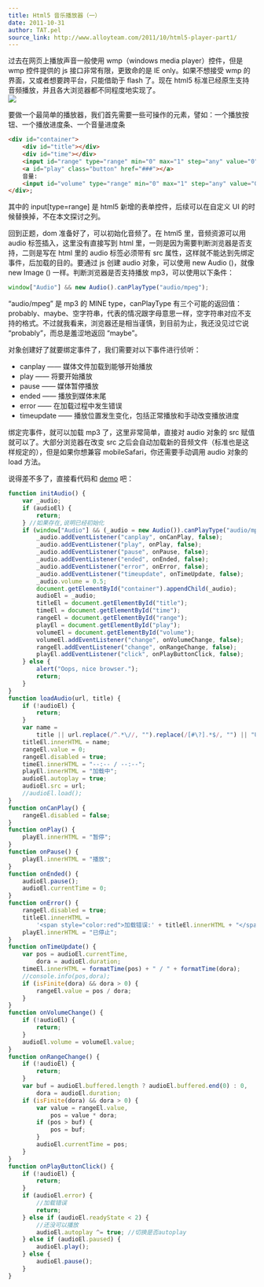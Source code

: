 ```yaml
---
title: Html5 音乐播放器（一）
date: 2011-10-31
author: TAT.pel
source_link: http://www.alloyteam.com/2011/10/html5-player-part1/
---
```


过去在网页上播放声音一般使用 wmp（windows media player）控件，但是 wmp 控件提供的 js 接口非常有限，更致命的是 IE only。如果不想接受 wmp 的界面，又或者想要跨平台，只能借助于 flash 了。现在 html5 标准已经原生支持音频播放，并且各大浏览器都不同程度地实现了。  
![](http://alloyteam.com/wp-content/uploads/2011/10/audio-player-img1.png)  

要做一个最简单的播放器，我们首先需要一些可操作的元素，譬如：一个播放按钮、一个播放进度条、一个音量进度条

```html
<div id="container">
    <div id="title"></div>
    <div id="time"></div>
    <input id="range" type="range" min="0" max="1" step="any" value="0" />
    <a id="play" class="button" href="###"></a>
    音量:
    <input id="volume" type="range" min="0" max="1" step="any" value="0.5" />
</div>;
```

其中的 input\[type=range] 是 html5 新增的表单控件，后续可以在自定义 UI 的时候替换掉，不在本文探讨之列。

回到正题，dom 准备好了，可以初始化音频了。在 html5 里，音频资源可以用 audio 标签插入，这里没有直接写到 html 里，一则是因为需要判断浏览器是否支持，二则是写在 html 里的 audio 标签必须带有 src 属性，这样就不能达到先绑定事件，后加载的目的。要通过 js 创建 audio 对象，可以使用 new Audio ()，就像 new Image () 一样。判断浏览器是否支持播放 mp3，可以使用以下条件：

```javascript
window["Audio"] && new Audio().canPlayType("audio/mpeg");
```

“audio/mpeg” 是 mp3 的 MINE type，canPlayType 有三个可能的返回值：probably、maybe、空字符串，代表的情况跟字母意思一样，空字符串对应不支持的格式。不过就我看来，浏览器还是相当谨慎，到目前为止，我还没见过它说 “probably”，而总是羞涩地返回 “maybe”。

对象创建好了就要绑定事件了，我们需要对以下事件进行侦听：

-   canplay —— 媒体文件加载到能够开始播放
-   play —— 将要开始播放
-   pause —— 媒体暂停播放
-   ended —— 播放到媒体末尾
-   error —— 在加载过程中发生错误
-   timeupdate —— 播放位置发生变化，包括正常播放和手动改变播放进度

绑定完事件，就可以加载 mp3 了，这里非常简单，直接对 audio 对象的 src 赋值就可以了。大部分浏览器在改变 src 之后会自动加载新的音频文件（标准也是这样规定的），但是如果你想兼容 mobileSafari，你还需要手动调用 audio 对象的 load 方法。

说得差不多了，直接看代码和 [demo](http://alloyteam.com/wp-content/uploads/2011/10/audio-player-demo1.html) 吧：

```javascript
function initAudio() {
    var _audio;
    if (audioEl) {
        return;
    } //如果存在,说明已经初始化
    if (window["Audio"] && (_audio = new Audio()).canPlayType("audio/mpeg")) {
        _audio.addEventListener("canplay", onCanPlay, false);
        _audio.addEventListener("play", onPlay, false);
        _audio.addEventListener("pause", onPause, false);
        _audio.addEventListener("ended", onEnded, false);
        _audio.addEventListener("error", onError, false);
        _audio.addEventListener("timeupdate", onTimeUpdate, false);
        _audio.volume = 0.5;
        document.getElementById("container").appendChild(_audio);
        audioEl = _audio;
        titleEl = document.getElementById("title");
        timeEl = document.getElementById("time");
        rangeEl = document.getElementById("range");
        playEl = document.getElementById("play");
        volumeEl = document.getElementById("volume");
        volumeEl.addEventListener("change", onVolumeChange, false);
        rangeEl.addEventListener("change", onRangeChange, false);
        playEl.addEventListener("click", onPlayButtonClick, false);
    } else {
        alert("Oops, nice browser.");
        return;
    }
}
function loadAudio(url, title) {
    if (!audioEl) {
        return;
    }
    var name =
        title || url.replace(/^.*\//, "").replace(/[#\?].*$/, "") || "Unknown";
    titleEl.innerHTML = name;
    rangeEl.value = 0;
    rangeEl.disabled = true;
    timeEl.innerHTML = "--:-- / --:--";
    playEl.innerHTML = "加载中";
    audioEl.autoplay = true;
    audioEl.src = url;
    //audioEl.load();
}
function onCanPlay() {
    rangeEl.disabled = false;
}
function onPlay() {
    playEl.innerHTML = "暂停";
}
function onPause() {
    playEl.innerHTML = "播放";
}
function onEnded() {
    audioEl.pause();
    audioEl.currentTime = 0;
}
function onError() {
    rangeEl.disabled = true;
    titleEl.innerHTML =
        '<span style="color:red">加载错误:' + titleEl.innerHTML + "</span>";
    playEl.innerHTML = "已停止";
}
function onTimeUpdate() {
    var pos = audioEl.currentTime,
        dora = audioEl.duration;
    timeEl.innerHTML = formatTime(pos) + " / " + formatTime(dora);
    //console.info(pos,dora);
    if (isFinite(dora) && dora > 0) {
        rangeEl.value = pos / dora;
    }
}
function onVolumeChange() {
    if (!audioEl) {
        return;
    }
    audioEl.volume = volumeEl.value;
}
function onRangeChange() {
    if (!audioEl) {
        return;
    }
    var buf = audioEl.buffered.length ? audioEl.buffered.end(0) : 0,
        dora = audioEl.duration;
    if (isFinite(dora) && dora > 0) {
        var value = rangeEl.value,
            pos = value * dora;
        if (pos > buf) {
            pos = buf;
        }
        audioEl.currentTime = pos;
    }
}
function onPlayButtonClick() {
    if (!audioEl) {
        return;
    }
    if (audioEl.error) {
        //加载错误
        return;
    } else if (audioEl.readyState < 2) {
        //还没可以播放
        audioEl.autoplay ^= true; //切换是否autoplay
    } else if (audioEl.paused) {
        audioEl.play();
    } else {
        audioEl.pause();
    }
}
```